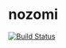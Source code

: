 # nozomi

[![Build Status](https://travis-ci.org/5minlab/nozomi.svg?branch=master)](https://travis-ci.org/5minlab/nozomi)
